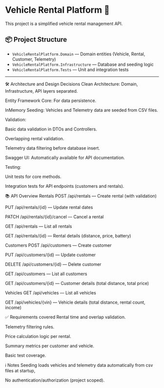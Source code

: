 # Vehicle Rental Platform 🚗

This project is a simplified vehicle rental management API.

## 📦 Project Structure
- `VehicleRentalPlatform.Domain` — Domain entities (Vehicle, Rental, Customer, Telemetry)
- `VehicleRentalPlatform.Infrastructure` — Database and seeding logic
- `VehicleRentalPlatform.Tests` — Unit and integration tests

---

🛠️ Architecture and Design Decisions
Clean Architecture: Domain, Infrastructure, API layers separated.

Entity Framework Core: For data persistence.

InMemory Seeding: Vehicles and Telemetry data are seeded from CSV files. 

Validation:

Basic data validation in DTOs and Controllers.

Overlapping rental validation.

Telemetry data filtering before database insert.

Swagger UI: Automatically available for API documentation.

Testing:

Unit tests for core methods.

Integration tests for API endpoints (customers and rentals).

📚 API Overview
Rentals
POST /api/rentals — Create rental (with validation)

PUT /api/rentals/{id} — Update rental dates

PATCH /api/rentals/{id}/cancel — Cancel a rental

GET /api/rentals — List all rentals

GET /api/rentals/{id} — Rental details (distance, price, battery)

Customers
POST /api/customers — Create customer

PUT /api/customers/{id} — Update customer

DELETE /api/customers/{id} — Delete customer

GET /api/customers — List all customers

GET /api/customers/{id} — Customer details (total distance, total price)

Vehicles
GET /api/vehicles — List all vehicles

GET /api/vehicles/{vin} — Vehicle details (total distance, rental count, income)

✅ Requirements covered
Rental time and overlap validation.

Telemetry filtering rules.

Price calculation logic per rental.

Summary metrics per customer and vehicle.

Basic test coverage.

ℹ️ Notes
Seeding loads vehicles and telemetry data automatically from csv files at startup, 

No authentication/authorization (project scoped).
